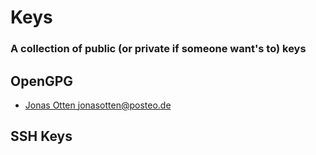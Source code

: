 # Keys
### A collection of public (or private if someone want's to) keys

## OpenGPG
- [Jonas Otten <jonasotten@posteo.de>](jonasotten_posteo-de.asc)

## SSH Keys

